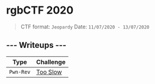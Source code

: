# rgbCTF 2020

> CTF format: `Jeopardy`
> Date: `11/07/2020 - 13/07/2020`

## --- Writeups ---
|Type|Challenge|
|---------|-----------|
|`Pwn-Rev`|[Too Slow]|



[Too Slow]: <Pwn-Rev/Too_Slow>

